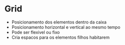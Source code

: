 # Grid

* Posicionamento dos elementos dentro da caixa
* Posicionamento horizontal e vertical ao mesmo tempo
* Pode ser flexivel ou fixo
* Cria espacos para os elementos filhos habitarem